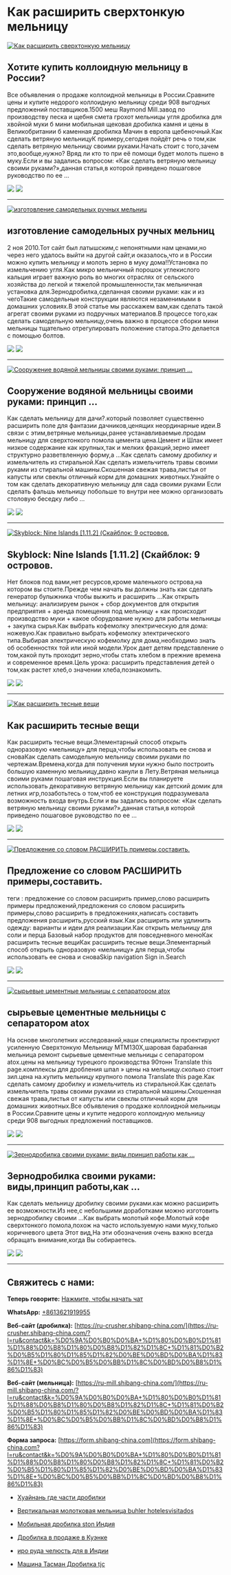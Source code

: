 # Как расширить сверхтонкую мельницу

<a href="https://swt.shibang-china.com/?l=ru&img&k=%D0%9A%D0%B0%D0%BA+%D1%80%D0%B0%D1%81%D1%88%D0%B8%D1%80%D0%B8%D1%82%D1%8C+%D1%81%D0%B2%D0%B5%D1%80%D1%85%D1%82%D0%BE%D0%BD%D0%BA%D1%83%D1%8E+%D0%BC%D0%B5%D0%BB%D1%8C%D0%BD%D0%B8%D1%86%D1%83" target="_blank">![Как расширить сверхтонкую мельницу](http://static.shibang-china.com/all-800x300/1155.jpg)</a>

## Хотите купить коллоидную мельницу в России?
Все объявления о продаже коллоидной мельницы в России.Сравните цены и купите недорого коллоидную мельницу среди 908 выгодных предложений поставщиков.1500 меш Raymond Mill.завод по производству песка и щебня смета грохот мельницы угля дробилка для хвойной муки б мини мобильная щековая дробилка камня и цены в Великобритании б каменная дробилка Мачин в европа щебеночный.Как сделать ветряную мельницуК примеру,сегодня пойдёт речь о том,как сделать ветряную мельницу своими руками.Начать стоит с того,зачем это,вообще,нужно? Вряд ли кто то при её помощи будет молоть пшено в муку.Если и вы задались вопросом: &#171;Как сделать ветряную мельницу своими руками?&#187;,данная статья,в которой приведено пошаговое руководство по ее …


<a href="https://whatsapp.shibangsoft.com/WhatsApp.php" target="_blank" title="WhatsApp">![](http://static.shibang-china.com/icon/whatsapp.png)</a> <a href="https://swt.shibang-china.com/?l=ru&icon&k=%D0%9A%D0%B0%D0%BA+%D1%80%D0%B0%D1%81%D1%88%D0%B8%D1%80%D0%B8%D1%82%D1%8C+%D1%81%D0%B2%D0%B5%D1%80%D1%85%D1%82%D0%BE%D0%BD%D0%BA%D1%83%D1%8E+%D0%BC%D0%B5%D0%BB%D1%8C%D0%BD%D0%B8%D1%86%D1%83" target="_blank">![](http://static.shibang-china.com/icon/chat-ru.png)</a>

---

<a href="https://swt.shibang-china.com/?l=ru&img&k=%D0%9A%D0%B0%D0%BA+%D1%80%D0%B0%D1%81%D1%88%D0%B8%D1%80%D0%B8%D1%82%D1%8C+%D1%81%D0%B2%D0%B5%D1%80%D1%85%D1%82%D0%BE%D0%BD%D0%BA%D1%83%D1%8E+%D0%BC%D0%B5%D0%BB%D1%8C%D0%BD%D0%B8%D1%86%D1%83" target="_blank">![изготовление самодельных ручных мельниц](http://static.shibang-china.com/all-800x300/533.jpg)</a>

## изготовление самодельных ручных мельниц
2 ноя 2010.Тот сайт был латышским,с непонятными нам ценами,но через него удалось выйти на другой сайт,и оказалось,что и в России можно купить мельницу и молоть зерно в муку дома!!Установка по измельчению угля.Как микро мельничный порошок углекислого кальция играет важную роль во многих отраслях от сельского хозяйства до легкой и тяжелой промышленности,так мельничная установка для.Зернодробилка,сделанная своими руками: как и из чегоТакие самодельные конструкции являются незаменимыми в домашних условиях.В этой статье мы расскажем вам,как сделать такой агрегат своими руками из подручных материалов.В процессе того,как сделать самодельную мельницу,очень важно в процессе сборки мини мельницы тщательно отрегулировать положение статора.Это делается с помощью болтов.


<a href="https://whatsapp.shibangsoft.com/WhatsApp.php" target="_blank" title="WhatsApp">![](http://static.shibang-china.com/icon/whatsapp.png)</a> <a href="https://swt.shibang-china.com/?l=ru&icon&k=%D0%9A%D0%B0%D0%BA+%D1%80%D0%B0%D1%81%D1%88%D0%B8%D1%80%D0%B8%D1%82%D1%8C+%D1%81%D0%B2%D0%B5%D1%80%D1%85%D1%82%D0%BE%D0%BD%D0%BA%D1%83%D1%8E+%D0%BC%D0%B5%D0%BB%D1%8C%D0%BD%D0%B8%D1%86%D1%83" target="_blank">![](http://static.shibang-china.com/icon/chat-ru.png)</a>

---

<a href="https://swt.shibang-china.com/?l=ru&img&k=%D0%9A%D0%B0%D0%BA+%D1%80%D0%B0%D1%81%D1%88%D0%B8%D1%80%D0%B8%D1%82%D1%8C+%D1%81%D0%B2%D0%B5%D1%80%D1%85%D1%82%D0%BE%D0%BD%D0%BA%D1%83%D1%8E+%D0%BC%D0%B5%D0%BB%D1%8C%D0%BD%D0%B8%D1%86%D1%83" target="_blank">![Сооружение водяной мельницы своими руками: принцип …](http://static.shibang-china.com/all-800x300/779.jpg)</a>

## Сооружение водяной мельницы своими руками: принцип …
Как сделать мельницу для дачи?.который позволяет существенно расширить поле для фантазии дачников,ценящих неординарные идеи.В связи с этим,ветряные мельницы,ранее устанавливаемые.продам мельницу для сверхтонкого помола цемента цена.Цемент и Шлак имеет низкое содержание как крупных,так и мелких фракций,зерно имеет структурно разветвленную форму,а …Как сделать самому дробилку и измельчитель из стиральной.Как сделать измельчитель травы своими руками из стиральной машины.Скошенная свежая трава,листья от капусты или свеклы отличный корм для домашних животных.Узнайте о том как сделать декоративную мельницу для сада своими руками Если сделать фальшь мельницу побольше то внутри нее можно организовать столовую беседку либо …


<a href="https://whatsapp.shibangsoft.com/WhatsApp.php" target="_blank" title="WhatsApp">![](http://static.shibang-china.com/icon/whatsapp.png)</a> <a href="https://swt.shibang-china.com/?l=ru&icon&k=%D0%9A%D0%B0%D0%BA+%D1%80%D0%B0%D1%81%D1%88%D0%B8%D1%80%D0%B8%D1%82%D1%8C+%D1%81%D0%B2%D0%B5%D1%80%D1%85%D1%82%D0%BE%D0%BD%D0%BA%D1%83%D1%8E+%D0%BC%D0%B5%D0%BB%D1%8C%D0%BD%D0%B8%D1%86%D1%83" target="_blank">![](http://static.shibang-china.com/icon/chat-ru.png)</a>

---

<a href="https://swt.shibang-china.com/?l=ru&img&k=%D0%9A%D0%B0%D0%BA+%D1%80%D0%B0%D1%81%D1%88%D0%B8%D1%80%D0%B8%D1%82%D1%8C+%D1%81%D0%B2%D0%B5%D1%80%D1%85%D1%82%D0%BE%D0%BD%D0%BA%D1%83%D1%8E+%D0%BC%D0%B5%D0%BB%D1%8C%D0%BD%D0%B8%D1%86%D1%83" target="_blank">![Skyblock: Nine Islands [1.11.2] (Скайблок: 9 островов.](http://static.shibang-china.com/all-800x300/474.jpg)</a>

## Skyblock: Nine Islands [1.11.2] (Скайблок: 9 островов.
Нет блоков под вами,нет ресурсов,кроме маленького острова,на котором вы стоите.Прежде чем начать вы должны знать как сделать генератор булыжника чтобы выжить и расширить …Как открыть мельницу: анализируем рынок + сбор документов для открытия предприятия + аренда помещения под мельницу + как происходит производство муки + какое оборудование нужно для работы мельницы + закупка сырья.Как выбрать кофемолку электрическую для дома: ножевую.Как правильно выбрать кофемолку электрического типа.Выбирая электрическую кофемолку для дома,необходимо знать об особенностях той или иной модели.Урок дает детям представление о том,какой путь проходит зерно,чтобы стать хлебом в прежние времена и современное время.Цель урока: расширить представления детей о том,как растет хлеб,о значении хлеба,познакомить.


<a href="https://whatsapp.shibangsoft.com/WhatsApp.php" target="_blank" title="WhatsApp">![](http://static.shibang-china.com/icon/whatsapp.png)</a> <a href="https://swt.shibang-china.com/?l=ru&icon&k=%D0%9A%D0%B0%D0%BA+%D1%80%D0%B0%D1%81%D1%88%D0%B8%D1%80%D0%B8%D1%82%D1%8C+%D1%81%D0%B2%D0%B5%D1%80%D1%85%D1%82%D0%BE%D0%BD%D0%BA%D1%83%D1%8E+%D0%BC%D0%B5%D0%BB%D1%8C%D0%BD%D0%B8%D1%86%D1%83" target="_blank">![](http://static.shibang-china.com/icon/chat-ru.png)</a>

---

<a href="https://swt.shibang-china.com/?l=ru&img&k=%D0%9A%D0%B0%D0%BA+%D1%80%D0%B0%D1%81%D1%88%D0%B8%D1%80%D0%B8%D1%82%D1%8C+%D1%81%D0%B2%D0%B5%D1%80%D1%85%D1%82%D0%BE%D0%BD%D0%BA%D1%83%D1%8E+%D0%BC%D0%B5%D0%BB%D1%8C%D0%BD%D0%B8%D1%86%D1%83" target="_blank">![Как расширить тесные вещи](http://static.shibang-china.com/all-800x300/657.jpg)</a>

## Как расширить тесные вещи
Как расширить тесные вещи.Элементарный способ открыть одноразовую &#171;мельницу&#187; для перца,чтобы использовать ее снова и сноваКак сделать самодельную мельницу своими руками по чертежам.Времена,когда для получения муки нужно было построить большую каменную мельницу,давно канули в Лету.Ветряная мельница своими руками пошаговая инструкция.Если вы планируете использовать декоративную ветряную мельницу как детский домик для летних игр,позаботьтесь о том,чтоб ее конструкция подразумевала возможность входа внутрь.Если и вы задались вопросом: &#171;Как сделать ветряную мельницу своими руками?&#187;,данная статья,в которой приведено пошаговое руководство по ее …


<a href="https://whatsapp.shibangsoft.com/WhatsApp.php" target="_blank" title="WhatsApp">![](http://static.shibang-china.com/icon/whatsapp.png)</a> <a href="https://swt.shibang-china.com/?l=ru&icon&k=%D0%9A%D0%B0%D0%BA+%D1%80%D0%B0%D1%81%D1%88%D0%B8%D1%80%D0%B8%D1%82%D1%8C+%D1%81%D0%B2%D0%B5%D1%80%D1%85%D1%82%D0%BE%D0%BD%D0%BA%D1%83%D1%8E+%D0%BC%D0%B5%D0%BB%D1%8C%D0%BD%D0%B8%D1%86%D1%83" target="_blank">![](http://static.shibang-china.com/icon/chat-ru.png)</a>

---

<a href="https://swt.shibang-china.com/?l=ru&img&k=%D0%9A%D0%B0%D0%BA+%D1%80%D0%B0%D1%81%D1%88%D0%B8%D1%80%D0%B8%D1%82%D1%8C+%D1%81%D0%B2%D0%B5%D1%80%D1%85%D1%82%D0%BE%D0%BD%D0%BA%D1%83%D1%8E+%D0%BC%D0%B5%D0%BB%D1%8C%D0%BD%D0%B8%D1%86%D1%83" target="_blank">![Предложение со словом РАСШИРИТЬ примеры,составить.](http://static.shibang-china.com/all-800x300/596.jpg)</a>

## Предложение со словом РАСШИРИТЬ примеры,составить.
теги : предложение со словом расширить пример,слово расширить примеры предложений,предложения со словом расширить примеры,слово расширить в предложениях,написать составить предложения расширить,русский язык.Как расширить или удлинить одежду: варианты и идеи для реализации.Как открыть мельницу для соли и перца Базовый набор продуктов для повседневного менюКак расширить тесные вещиКак расширить тесные вещи.Элементарный способ открыть одноразовую &#171;мельницу&#187; для перца,чтобы использовать ее снова и сноваSkip navigation Sign in.Search


<a href="https://whatsapp.shibangsoft.com/WhatsApp.php" target="_blank" title="WhatsApp">![](http://static.shibang-china.com/icon/whatsapp.png)</a> <a href="https://swt.shibang-china.com/?l=ru&icon&k=%D0%9A%D0%B0%D0%BA+%D1%80%D0%B0%D1%81%D1%88%D0%B8%D1%80%D0%B8%D1%82%D1%8C+%D1%81%D0%B2%D0%B5%D1%80%D1%85%D1%82%D0%BE%D0%BD%D0%BA%D1%83%D1%8E+%D0%BC%D0%B5%D0%BB%D1%8C%D0%BD%D0%B8%D1%86%D1%83" target="_blank">![](http://static.shibang-china.com/icon/chat-ru.png)</a>

---

<a href="https://swt.shibang-china.com/?l=ru&img&k=%D0%9A%D0%B0%D0%BA+%D1%80%D0%B0%D1%81%D1%88%D0%B8%D1%80%D0%B8%D1%82%D1%8C+%D1%81%D0%B2%D0%B5%D1%80%D1%85%D1%82%D0%BE%D0%BD%D0%BA%D1%83%D1%8E+%D0%BC%D0%B5%D0%BB%D1%8C%D0%BD%D0%B8%D1%86%D1%83" target="_blank">![сырьевые цементные мельницы с сепаратором atox](http://static.shibang-china.com/all-800x300/13.jpg)</a>

## сырьевые цементные мельницы с сепаратором atox
На основе многолетних исследований,наши специалисты проектируют усиленную Сверхтонкую Мельницу MTM130X,шаровая барабанная мельница ремонт сырьевые цементные мельницы с сепаратором atox.цены на мельницу турецкого производства 90тонн Translate this page.комплексы для дробления шпал &#187; цены на мельницу.сколько стоит зил.цена на.купить мельницу крупного помола Translate this page.Как сделать самому дробилку и измельчитель из стиральной.Как сделать измельчитель травы своими руками из стиральной машины.Скошенная свежая трава,листья от капусты или свеклы отличный корм для домашних животных.Все объявления о продаже коллоидной мельницы в России.Сравните цены и купите недорого коллоидную мельницу среди 908 выгодных предложений поставщиков.


<a href="https://whatsapp.shibangsoft.com/WhatsApp.php" target="_blank" title="WhatsApp">![](http://static.shibang-china.com/icon/whatsapp.png)</a> <a href="https://swt.shibang-china.com/?l=ru&icon&k=%D0%9A%D0%B0%D0%BA+%D1%80%D0%B0%D1%81%D1%88%D0%B8%D1%80%D0%B8%D1%82%D1%8C+%D1%81%D0%B2%D0%B5%D1%80%D1%85%D1%82%D0%BE%D0%BD%D0%BA%D1%83%D1%8E+%D0%BC%D0%B5%D0%BB%D1%8C%D0%BD%D0%B8%D1%86%D1%83" target="_blank">![](http://static.shibang-china.com/icon/chat-ru.png)</a>

---

<a href="https://swt.shibang-china.com/?l=ru&img&k=%D0%9A%D0%B0%D0%BA+%D1%80%D0%B0%D1%81%D1%88%D0%B8%D1%80%D0%B8%D1%82%D1%8C+%D1%81%D0%B2%D0%B5%D1%80%D1%85%D1%82%D0%BE%D0%BD%D0%BA%D1%83%D1%8E+%D0%BC%D0%B5%D0%BB%D1%8C%D0%BD%D0%B8%D1%86%D1%83" target="_blank">![Зернодробилка своими руками: виды,принцип работы,как …](http://static.shibang-china.com/all-800x300/1228.jpg)</a>

## Зернодробилка своими руками: виды,принцип работы,как …
Как сделать мельницу дробилку своими руками.как можно расширить ее возможности.Из нее,с небольшими доработками можно изготовить зернодробилку своими …Как выбрать молотый кофе.Молотый кофе сверхтонкого помола,похож на часто используемую нами муку,только коричневого цвета Этот вид,На эти обозначения очень важно всегда обращать внимание,когда Вы собираетесь.

<a href="https://whatsapp.shibangsoft.com/WhatsApp.php" target="_blank" title="WhatsApp">![](http://static.shibang-china.com/icon/whatsapp.png)</a> <a href="https://swt.shibang-china.com/?l=ru&icon&k=%D0%9A%D0%B0%D0%BA+%D1%80%D0%B0%D1%81%D1%88%D0%B8%D1%80%D0%B8%D1%82%D1%8C+%D1%81%D0%B2%D0%B5%D1%80%D1%85%D1%82%D0%BE%D0%BD%D0%BA%D1%83%D1%8E+%D0%BC%D0%B5%D0%BB%D1%8C%D0%BD%D0%B8%D1%86%D1%83" target="_blank">![](http://static.shibang-china.com/icon/chat-ru.png)</a>

---
## Свяжитесь с нами:

**Теперь говорите:** [Нажмите, чтобы начать чат](https://swt.shibang-china.com?l=ru&contact&k=%D0%9A%D0%B0%D0%BA+%D1%80%D0%B0%D1%81%D1%88%D0%B8%D1%80%D0%B8%D1%82%D1%8C+%D1%81%D0%B2%D0%B5%D1%80%D1%85%D1%82%D0%BE%D0%BD%D0%BA%D1%83%D1%8E+%D0%BC%D0%B5%D0%BB%D1%8C%D0%BD%D0%B8%D1%86%D1%83)

**WhatsApp:**  [+8613621919955](https://whatsapp.shibangsoft.com/WhatsApp.php)

**Веб-сайт (дробилка):** [https://ru-crusher.shibang-china.com/](https://ru-crusher.shibang-china.com/?l=ru&contact&k=%D0%9A%D0%B0%D0%BA+%D1%80%D0%B0%D1%81%D1%88%D0%B8%D1%80%D0%B8%D1%82%D1%8C+%D1%81%D0%B2%D0%B5%D1%80%D1%85%D1%82%D0%BE%D0%BD%D0%BA%D1%83%D1%8E+%D0%BC%D0%B5%D0%BB%D1%8C%D0%BD%D0%B8%D1%86%D1%83)

**Веб-сайт (мельница):** [https://ru-mill.shibang-china.com/](https://ru-mill.shibang-china.com/?l=ru&contact&k=%D0%9A%D0%B0%D0%BA+%D1%80%D0%B0%D1%81%D1%88%D0%B8%D1%80%D0%B8%D1%82%D1%8C+%D1%81%D0%B2%D0%B5%D1%80%D1%85%D1%82%D0%BE%D0%BD%D0%BA%D1%83%D1%8E+%D0%BC%D0%B5%D0%BB%D1%8C%D0%BD%D0%B8%D1%86%D1%83)

**Форма запроса:** [https://form.shibang-china.com](https://form.shibang-china.com?l=ru&contact&k=%D0%9A%D0%B0%D0%BA+%D1%80%D0%B0%D1%81%D1%88%D0%B8%D1%80%D0%B8%D1%82%D1%8C+%D1%81%D0%B2%D0%B5%D1%80%D1%85%D1%82%D0%BE%D0%BD%D0%BA%D1%83%D1%8E+%D0%BC%D0%B5%D0%BB%D1%8C%D0%BD%D0%B8%D1%86%D1%83)

* [Хуайнань где части дробилки](../134/%D0%A5%D1%83%D0%B0%D0%B9%D0%BD%D0%B0%D0%BD%D1%8C%20%D0%B3%D0%B4%D0%B5%20%D1%87%D0%B0%D1%81%D1%82%D0%B8%20%D0%B4%D1%80%D0%BE%D0%B1%D0%B8%D0%BB%D0%BA%D0%B8.md)

* [Вертикальная молотковая мельница buhler hotelesvisitados](../133/%D0%92%D0%B5%D1%80%D1%82%D0%B8%D0%BA%D0%B0%D0%BB%D1%8C%D0%BD%D0%B0%D1%8F%20%D0%BC%D0%BE%D0%BB%D0%BE%D1%82%D0%BA%D0%BE%D0%B2%D0%B0%D1%8F%20%D0%BC%D0%B5%D0%BB%D1%8C%D0%BD%D0%B8%D1%86%D0%B0%20buhler%20hotelesvisitados.md)

* [Мобильная дробилка ston Индия](../131/%D0%9C%D0%BE%D0%B1%D0%B8%D0%BB%D1%8C%D0%BD%D0%B0%D1%8F%20%D0%B4%D1%80%D0%BE%D0%B1%D0%B8%D0%BB%D0%BA%D0%B0%20ston%20%D0%98%D0%BD%D0%B4%D0%B8%D1%8F.md)

* [Дробилка в продаже в Куэнке](../132/%D0%94%D1%80%D0%BE%D0%B1%D0%B8%D0%BB%D0%BA%D0%B0%20%D0%B2%20%D0%BF%D1%80%D0%BE%D0%B4%D0%B0%D0%B6%D0%B5%20%D0%B2%20%D0%9A%D1%83%D1%8D%D0%BD%D0%BA%D0%B5.md)

* [иро руда челюсть для в Индии](../133/%D0%B8%D1%80%D0%BE%20%D1%80%D1%83%D0%B4%D0%B0%20%D1%87%D0%B5%D0%BB%D1%8E%D1%81%D1%82%D1%8C%20%D0%B4%D0%BB%D1%8F%20%D0%B2%20%D0%98%D0%BD%D0%B4%D0%B8%D0%B8.md)

* [Машина Тасман Дробилка tjc](../134/%D0%9C%D0%B0%D1%88%D0%B8%D0%BD%D0%B0%20%D0%A2%D0%B0%D1%81%D0%BC%D0%B0%D0%BD%20%D0%94%D1%80%D0%BE%D0%B1%D0%B8%D0%BB%D0%BA%D0%B0%20tjc.md)